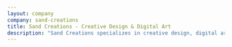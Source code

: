 ```yaml
---
layout: company
company: sand-creations
title: Sand Creations - Creative Design & Digital Art
description: "Sand Creations specializes in creative design, digital art, and custom visual solutions for businesses and individuals across Uttar Pradesh."
---
```

